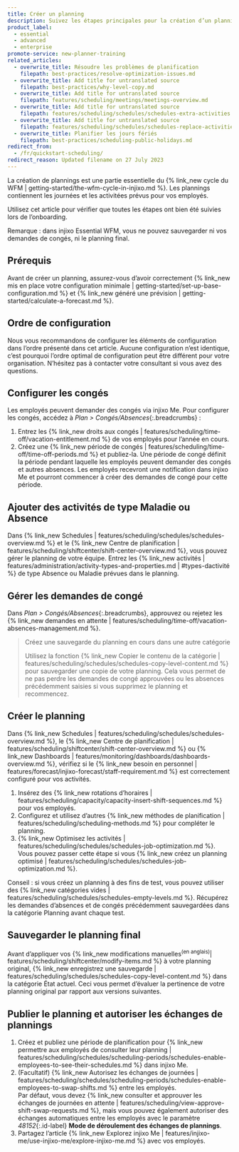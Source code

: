 ```yaml
---
title: Créer un planning
description: Suivez les étapes principales pour la création d’un planning.
product_label:
  - essential
  - advanced
  - enterprise
promote-service: new-planner-training
related_articles:
  - overwrite_title: Résoudre les problèmes de planification
    filepath: best-practices/resolve-optimization-issues.md
  - overwrite_title: Add title for untranslated source
    filepath: best-practices/why-level-copy.md
  - overwrite_title: Add title for untranslated source
    filepath: features/scheduling/meetings/meetings-overview.md
  - overwrite_title: Add title for untranslated source
    filepath: features/scheduling/schedules/schedules-extra-activities.md
  - overwrite_title: Add title for untranslated source
    filepath: features/scheduling/schedules/schedules-replace-activities.md
  - overwrite_title: Planifier les jours fériés
    filepath: best-practices/scheduling-public-holidays.md
redirect_from:
  - /fr/quickstart-scheduling/
redirect_reason: Updated filename on 27 July 2023
---
```


La création de plannings est une partie essentielle du {% link_new cycle du WFM | getting-started/the-wfm-cycle-in-injixo.md %}. Les plannings contiennent les journées et les activitées prévus pour vos employés.  

Utilisez cet article pour vérifier que toutes les étapes ont bien été suivies lors de l’onboarding.

Remarque&nbsp;: dans injixo Essential WFM, vous ne pouvez sauvegarder ni vos demandes de congés, ni le planning final.

## Prérequis

Avant de créer un planning, assurez-vous d’avoir correctement {% link_new mis en place votre configuration minimale | getting-started/set-up-base-configuration.md %} et {% link_new généré une prévision | getting-started/calculate-a-forecast.md %}. 

## Ordre de configuration

Nous vous recommandons de configurer les éléments de configuration dans l’ordre présenté dans cet article. Aucune configuration n’est identique, c’est pourquoi l’ordre optimal de configuration peut être différent pour votre organisation. N’hésitez pas à contacter votre consultant si vous avez des questions.

## Configurer les congés

Les employés peuvent demander des congés via injixo Me. Pour configurer les congés, accédez à _Plan > Congés/Absences_{:.breadcrumbs}&nbsp;:

1. Entrez les {% link_new droits aux congés | features/scheduling/time-off/vacation-entitlement.md %} de vos employés pour l’année en cours.
2. Créez une {% link_new période de congés | features/scheduling/time-off/time-off-periods.md %} et publiez-la. Une période de congé définit la période pendant laquelle les employés peuvent demander des congés et autres absences. Les employés recevront une notification dans injixo Me et pourront commencer à créer des demandes de congé pour cette période.

## Ajouter des activités de type Maladie ou Absence

Dans {% link_new Schedules | features/scheduling/schedules/schedules-overview.md %} et le {% link_new Centre de planification | features/scheduling/shiftcenter/shift-center-overview.md %}, vous pouvez gérer le planning de votre équipe. Entrez les {% link_new activités | features/administration/activity-types-and-properties.md | #types-dactivité %} de type Absence ou Maladie prévues dans le planning.

## Gérer les demandes de congé

Dans _Plan > Congés/Absences_{:.breadcrumbs}, approuvez ou rejetez les {% link_new demandes en attente | features/scheduling/time-off/vacation-absences-management.md %}.

> Créez une sauvegarde du planning en cours dans une autre catégorie
>
> Utilisez la fonction {% link_new Copier le contenu de la catégorie | features/scheduling/schedules/schedules-copy-level-content.md %} pour sauvegarder une copie de votre planning. Cela vous permet de ne pas perdre les demandes de congé approuvées ou les absences précédemment saisies si vous supprimez le planning et recommencez.

## Créer le planning

Dans {% link_new Schedules | features/scheduling/schedules/schedules-overview.md %}, le {% link_new Centre de planification | features/scheduling/shiftcenter/shift-center-overview.md %} ou {% link_new Dashboards | features/monitoring/dashboards/dashboards-overview.md %}, vérifiez si le {% link_new besoin en personnel | features/forecast/injixo-forecast/staff-requirement.md %} est correctement configuré pour vos activités.

1. Insérez des {% link_new rotations d’horaires | features/scheduling/capacity/capacity-insert-shift-sequences.md %} pour vos employés.
2. Configurez et utilisez d’autres {% link_new méthodes de planification | features/scheduling/scheduling-methods.md %} pour compléter le planning.
3. {% link_new Optimisez les activités | features/scheduling/schedules/schedules-job-optimization.md %}. Vous pouvez passer cette étape si vous {% link_new créez un planning optimisé | features/scheduling/schedules/schedules-job-optimization.md %}.

Conseil&nbsp;: si vous créez un planning à des fins de test, vous pouvez utiliser des {% link_new catégories vides | features/scheduling/schedules/schedules-empty-levels.md %}. Récupérez les demandes d’absences et de congés précédemment sauvegardées dans la catégorie Planning avant chaque test.

## Sauvegarder le planning final

Avant d’appliquer vos {% link_new modifications manuelles<sup>(en anglais)</sup>| features/scheduling/shiftcenter/modify-items.md %} <!--- todo: replace link when translated --> à votre planning original, {% link_new enregistrez une sauvegarde | features/scheduling/schedules/schedules-copy-level-content.md %} dans la catégorie État actuel. Ceci vous permet d’évaluer la pertinence de votre planning original par rapport aux versions suivantes.

## Publier le planning et autoriser les échanges de plannings

1. Créez et publiez une période de planification pour {% link_new permettre aux employés de consulter leur planning | features/scheduling/schedules/scheduling-periods/schedules-enable-employees-to-see-their-schedules.md %} dans injixo Me.
2. (Facultatif) {% link_new Autorisez les échanges de journées | features/scheduling/schedules/scheduling-periods/schedules-enable-employees-to-swap-shifts.md %} entre les employés.  
    Par défaut, vous devez {% link_new consulter et approuver les échanges de journées en attente | features/scheduling/view-approve-shift-swap-requests.md %}, mais vous pouvez également autoriser des échanges automatiques entre les employés avec le paramètre _48152_{:.id-label} **Mode de déroulement des échanges de plannings**.
3. Partagez l’article {% link_new Explorez injixo Me | features/injixo-me/use-injixo-me/explore-injixo-me.md %} avec vos employés.
